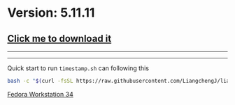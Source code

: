 # Version: 5.11.11
## [Click me to download it](https://cdn.kernel.org/pub/linux/kernel/v5.x/linux-5.11.11.tar.xz)
***
***
Quick start to run `timestamp.sh` can following this
``` bash
bash -c "$(curl -fsSL https://raw.githubusercontent.com/LiangchengJ/liangchengj/main/c/linux/timestamp.sh)"
```
[Fedora Workstation 34](https://archives.fedoraproject.org/pub/fedora/linux/releases/34/Workstation/x86_64/iso/Fedora-Workstation-Live-x86_64-34-1.2.iso)
